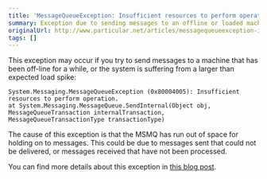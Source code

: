 ```yaml
---
title: 'MessageQueueException: Insufficient resources to perform operation'
summary: Exception due to sending messages to an offline or loaded machine.
originalUrl: http://www.particular.net/articles/messagequeueexception-insufficient-resources-to-perform-operation
tags: []
---
```


This exception may occur if you try to send messages to a machine that has been off-line for a while, or the system is suffering from a larger than expected load spike:

```
System.Messaging.MessageQueueException (0x80004005): Insufficient resources to perform operation. 
at System.Messaging.MessageQueue.SendInternal(Object obj, MessageQueueTransaction internalTransaction, MessageQueueTransactionType transactionType)
```

The cause of this exception is that the MSMQ has run out of space for holding on to messages. This could be due to messages sent that could not be delivered, or messages received that have not been processed.

You can find more details about this exception in [this blog post](http://blogs.msdn.com/b/johnbreakwell/archive/2006/09/18/insufficient-resources-run-away-run-away.aspx).

